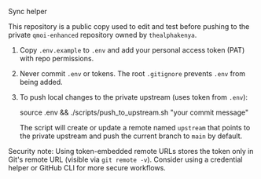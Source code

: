 Sync helper

This repository is a public copy used to edit and test before pushing to the private `qmoi-enhanced` repository owned by `thealphakenya`.

1. Copy `.env.example` to `.env` and add your personal access token (PAT) with repo permissions.

2. Never commit `.env` or tokens. The root `.gitignore` prevents `.env` from being added.

3. To push local changes to the private upstream (uses token from `.env`):

   source .env && ./scripts/push_to_upstream.sh "your commit message"

   The script will create or update a remote named `upstream` that points to the private upstream and push the current branch to `main` by default.

Security note: Using token-embedded remote URLs stores the token only in Git's remote URL (visible via `git remote -v`). Consider using a credential helper or GitHub CLI for more secure workflows.
